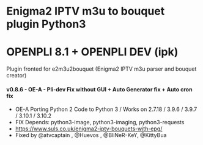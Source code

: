 # Enigma2 IPTV m3u to bouquet plugin Python3
# OPENPLI 8.1 + OPENPLI DEV (ipk)

Plugin fronted for e2m3u2bouquet (Enigma2 IPTV m3u parser and bouquet creator)


#### v0.8.6 - OE-A - Pli-dev Fix without GUI + Auto Generator fix + Auto cron fix 

* OE-A Porting Python 2 Code to Python 3 / Works on 2.7.18 / 3.9.6 / 3.9.7 / 3.10.1 / 3.10.2
* FIX Depends: python3-image, python3-imaging, python3-requests 
* https://www.suls.co.uk/enigma2-iptv-bouquets-with-epg/
* Fixed by @atvcaptain , @Huevos , @BliNeR-KeY, @KittyBua
